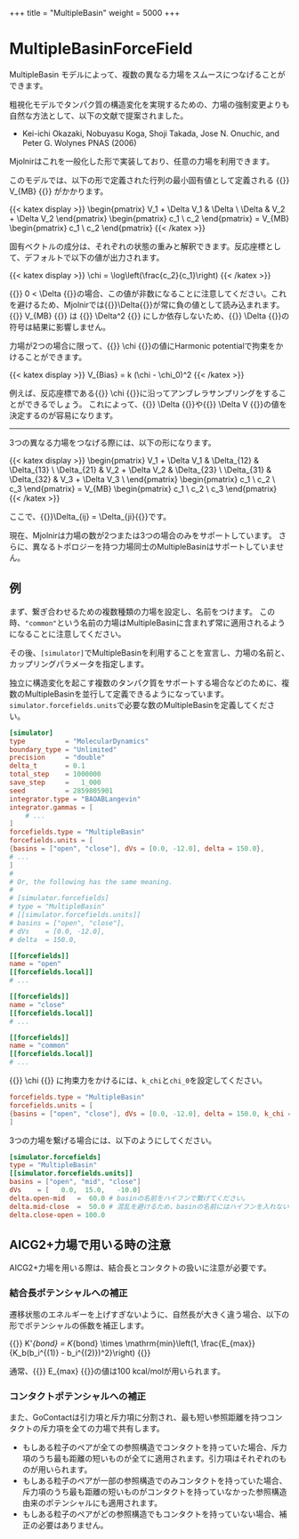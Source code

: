 +++
title = "MultipleBasin"
weight = 5000
+++

# MultipleBasinForceField


MultipleBasin モデルによって、複数の異なる力場をスムースにつなげることができます。

粗視化モデルでタンパク質の構造変化を実現するための、力場の強制変更よりも自然な方法として、以下の文献で提案されました。

- Kei-ichi Okazaki, Nobuyasu Koga, Shoji Takada, Jose N. Onuchic, and Peter G. Wolynes PNAS (2006)

Mjolnirはこれを一般化した形で実装しており、任意の力場を利用できます。

このモデルでは、以下の形で定義された行列の最小固有値として定義される {{<katex>}} V_{MB} {{</katex>}} がかかります。

{{< katex display >}}
\begin{pmatrix}
V_1 + \Delta V_1 & \Delta \\
\Delta & V_2 + \Delta V_2
\end{pmatrix}
\begin{pmatrix}
c_1 \\ c_2
\end{pmatrix}
= V_{MB}
\begin{pmatrix}
c_1 \\ c_2
\end{pmatrix}
{{< /katex >}}

固有ベクトルの成分は、それぞれの状態の重みと解釈できます。反応座標として、デフォルトで以下の値が出力されます。

{{< katex display >}}
\chi = \log\left(\frac{c_2}{c_1}\right)
{{< /katex >}}

{{<katex>}} 0 < \Delta {{</katex>}}の場合、この値が非数になることに注意してください。これを避けるため、Mjolnirでは{{<katex>}}\Delta{{</katex>}}が常に負の値として読み込まれます。
{{<katex>}} V_{MB} {{</katex>}} は {{<katex>}} \Delta^2 {{</katex>}} にしか依存しないため、{{<katex>}} \Delta {{</katex>}}の符号は結果に影響しません。

力場が2つの場合に限って、{{<katex>}} \chi {{</katex>}}の値にHarmonic potentialで拘束をかけることができます。

{{< katex display >}}
V_{Bias} = k (\chi - \chi_0)^2
{{< /katex >}}

例えば、反応座標である{{<katex>}} \chi {{</katex>}}に沿ってアンブレラサンプリングをすることができるでしょう。
これによって、{{<katex>}} \Delta {{</katex>}}や{{<katex>}} \Delta V {{</katex>}}の値を決定するのが容易になります。

----

3つの異なる力場をつなげる際には、以下の形になります。

{{< katex display >}}
\begin{pmatrix}
V_1 + \Delta V_1 & \Delta_{12} & \Delta_{13} \\
\Delta_{21} & V_2 + \Delta V_2 & \Delta_{23} \\
\Delta_{31} & \Delta_{32} & V_3 + \Delta V_3 \\
\end{pmatrix}
\begin{pmatrix}
c_1 \\ c_2 \\ c_3
\end{pmatrix}
= V_{MB}
\begin{pmatrix}
c_1 \\ c_2 \\ c_3
\end{pmatrix}
{{< /katex >}}

ここで、{{<katex>}}\Delta_{ij} = \Delta_{ji}{{</katex>}}です。

現在、Mjolnirは力場の数が2つまたは3つの場合のみをサポートしています。
さらに、異なるトポロジーを持つ力場同士のMultipleBasinはサポートしていません。

## 例

まず、繋ぎ合わせるための複数種類の力場を設定し、名前をつけます。
この時、`"common"`という名前の力場はMultipleBasinに含まれず常に適用されるようになることに注意してください。

その後、`[simulator]`でMultipleBasinを利用することを宣言し、力場の名前と、カップリングパラメータを指定します。

独立に構造変化を起こす複数のタンパク質をサポートする場合などのために、複数のMultipleBasinを並行して定義できるようになっています。
`simulator.forcefields.units`で必要な数のMultipleBasinを定義してください。

```toml
[simulator]
type          = "MolecularDynamics"
boundary_type = "Unlimited"
precision     = "double"
delta_t       = 0.1
total_step    = 1000000
save_step     =   1_000
seed          = 2859805901
integrator.type = "BAOABLangevin"
integrator.gammas = [
    # ...
]
forcefields.type = "MultipleBasin"
forcefields.units = [
{basins = ["open", "close"], dVs = [0.0, -12.0], delta = 150.0},
# ...
]
#
# Or, the following has the same meaning.
# 
# [simulator.forcefields]
# type = "MultipleBasin"
# [[simulator.forcefields.units]]
# basins = ["open", "close"],
# dVs    = [0.0, -12.0],
# delta  = 150.0,

[[forcefields]]
name = "open"
[[forcefields.local]]
# ...

[[forcefields]]
name = "close"
[[forcefields.local]]
# ...

[[forcefields]]
name = "common"
[[forcefields.local]]
# ...
```

{{<katex>}} \chi {{<katex>}} に拘束力をかけるには、`k_chi`と`chi_0`を設定してください。

```toml
forcefields.type = "MultipleBasin"
forcefields.units = [
{basins = ["open", "close"], dVs = [0.0, -12.0], delta = 150.0, k_chi = 100.0, chi_0 = 0.0},
]
```

3つの力場を繋げる場合には、以下のようにしてください。

```toml
[simulator.forcefields]
type = "MultipleBasin"
[[simulator.forcefields.units]]
basins = ["open", "mid", "close"]
dVs    = [   0.0,  15.0,   -10.0]
delta.open-mid   =  60.0 # basinの名前をハイフンで繋げてください。
delta.mid-close  =  50.0 # 混乱を避けるため、basinの名前にはハイフンを入れないでください。
delta.close-open = 100.0
```



## AICG2+力場で用いる時の注意

AICG2+力場を用いる際は、結合長とコンタクトの扱いに注意が必要です。

### 結合長ポテンシャルへの補正

遷移状態のエネルギーを上げすぎないように、自然長が大きく違う場合、以下の形でポテンシャルの係数を補正します。

{{<katex display>}}
K'_{bond} = K_{bond} \times \mathrm{min}\left(1, \frac{E_{max}}{K_b(b_i^{(1)} - b_i^{(2)})^2}\right)
{{</katex>}}

通常、{{<katex>}} E_{max} {{</katex>}}の値は100 kcal/molが用いられます。

### コンタクトポテンシャルへの補正

また、GoContactは引力項と斥力項に分割され、最も短い参照距離を持つコンタクトの斥力項を全ての力場で共有します。

- もしある粒子のペアが全ての参照構造でコンタクトを持っていた場合、斥力項のうち最も距離の短いものが全てに適用されます。引力項はそれぞれのものが用いられます。
- もしある粒子のペアが一部の参照構造でのみコンタクトを持っていた場合、斥力項のうち最も距離の短いものがコンタクトを持っていなかった参照構造由来のポテンシャルにも適用されます。
- もしある粒子のペアがどの参照構造でもコンタクトを持っていない場合、補正の必要はありません。
